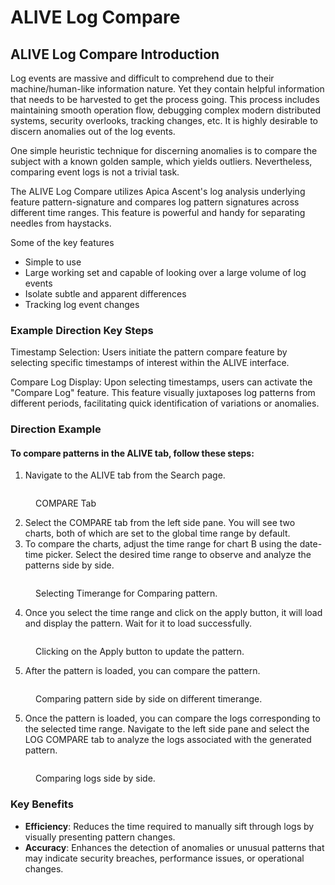 # ALIVE Log Compare

## ALIVE Log Compare Introduction

Log events are massive and difficult to comprehend due to their machine/human-like information nature. Yet they contain helpful information that needs to be harvested to get the process going. This process includes maintaining smooth operation flow, debugging complex modern distributed systems, security overlooks, tracking changes, etc. It is highly desirable to discern anomalies out of the log events.

One simple heuristic technique for discerning anomalies is to compare the subject with a known golden sample, which yields outliers. Nevertheless, comparing event logs is not a trivial task. &#x20;

The ALIVE Log Compare utilizes Apica Ascent's log analysis underlying feature pattern-signature and compares log pattern signatures across different time ranges. This feature is powerful and handy for separating needles from haystacks. &#x20;

Some of the key features

* Simple to use
* Large working set and capable of looking over a large volume of log events
* Isolate subtle and apparent differences
* Tracking log event changes

### Example Direction Key Steps

Timestamp Selection: Users initiate the pattern compare feature by selecting specific timestamps of interest within the ALIVE interface.

Compare Log Display: Upon selecting timestamps, users can activate the "Compare Log" feature. This feature visually juxtaposes log patterns from different periods, facilitating quick identification of variations or anomalies.

### Direction Example

#### To compare patterns in the ALIVE tab, follow these steps:

1. Navigate to the ALIVE tab from the Search page.

<figure><img src="../../../../.gitbook/assets/Screenshot from 2024-07-02 00-08-10.png" alt=""><figcaption><p>COMPARE Tab</p></figcaption></figure>

2. Select the COMPARE tab from the left side pane. You will see two charts, both of which are set to the global time range by default.
3. To compare the charts, adjust the time range for chart B using the date-time picker. Select the desired time range to observe and analyze the patterns side by side.

<figure><img src="../../../../.gitbook/assets/Screenshot from 2024-07-02 00-10-11.png" alt=""><figcaption><p>Selecting Timerange for Comparing pattern.</p></figcaption></figure>

4. Once you select the time range and click on the apply button, it will load and display the pattern. Wait for it to load successfully.

<figure><img src="../../../../.gitbook/assets/Screenshot from 2024-07-02 00-10-22.png" alt=""><figcaption><p>Clicking on the Apply button to update the pattern.</p></figcaption></figure>

5. After the pattern is loaded, you can compare the pattern.

<figure><img src="../../../../.gitbook/assets/Screenshot from 2024-07-02 00-16-00.png" alt=""><figcaption><p>Comparing pattern side by side on different timerange.</p></figcaption></figure>

5. Once the pattern is loaded, you can compare the logs corresponding to the selected time range. Navigate to the left side pane and select the LOG COMPARE tab to analyze the logs associated with the generated pattern.

<figure><img src="../../../../.gitbook/assets/Screenshot from 2024-07-02 00-17-20.png" alt=""><figcaption><p>Comparing logs side by side.</p></figcaption></figure>

### Key Benefits

* **Efficiency**: Reduces the time required to manually sift through logs by visually presenting pattern changes.
* **Accuracy**: Enhances the detection of anomalies or unusual patterns that may indicate security breaches, performance issues, or operational changes.
